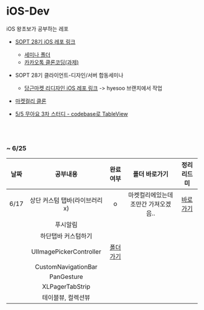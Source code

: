 # iOS-Dev

iOS 왕초보가 공부하는 레포

- [SOPT 28기 iOS 레포 링크](https://github.com/28th-BE-SOPT-iOS-Part/KimHyeSoo) 
  - [세미나 폴더](https://github.com/28th-BE-SOPT-iOS-Part/KimHyeSoo/tree/main/Seminar)
  - [카카오톡 클론코딩(과제)](https://github.com/28th-BE-SOPT-iOS-Part/KimHyeSoo/tree/main/KakaoTalk-Clone)
- SOPT 28기 클라이언트-디자인/서버 합동세미나
  - [당근마켓 리디자인 iOS 레포 링크](https://github.com/Be-Daangn/Be-Daangn-iOS) -> hyesoo 브랜치에서 작업

- [마켓컬리 클론](https://github.com/MooroKurly/MooroKurly_KimHyeSu)
- [5/5 무아요 3차 스터디 - codebase로 TableView](https://github.com/hyesuuou/iOS-Dev/tree/main/TableView_CodeBase%202)

<br><br>



### ~ 6/25

|날짜|공부내용|완료여부|폴더 바로가기|정리리드미|
|:---:|:---------------:|:-------------:|:-:|:-:|
|6/17|상단 커스텀 탭바(라이브러리x)|o|마켓컬리에있는데 조만간 가져오겠음..|[바로가기](https://www.notion.so/Custom-Tabbar-48f620ba17cb41d3a455180d37c2d6c7)|
||푸시알림|||
||하단탭바 커스텀하기|||
||UIImagePickerController|[폴더가기](https://github.com/hyesuuou/iOS-Dev/tree/main/ImagePickerPrac)||
||CustomNavigationBar|||
||PanGesture|||
||XLPagerTabStrip|||
||테이블뷰, 컬렉션뷰|||
